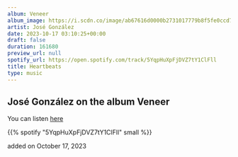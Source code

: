 ```yaml
---
album: Veneer
album_image: https://i.scdn.co/image/ab67616d0000b2731017779b8f5fe0ccd77bf886
artist: José González
date: 2023-10-17 03:10:25+00:00
draft: false
duration: 161680
preview_url: null
spotify_url: https://open.spotify.com/track/5YqpHuXpFjDVZ7tY1ClFll
title: Heartbeats
type: music
---
```



## José González on the album Veneer

You can listen [here](https://open.spotify.com/track/5YqpHuXpFjDVZ7tY1ClFll)

{{% spotify "5YqpHuXpFjDVZ7tY1ClFll" small %}}

added on October 17, 2023
